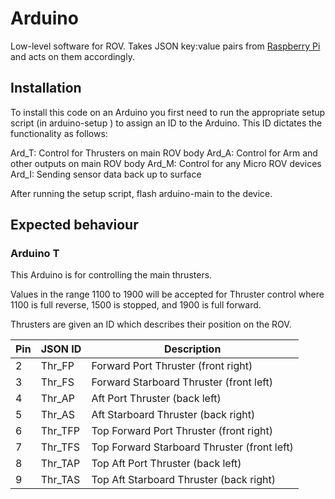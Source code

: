 # Arduino

Low-level software for ROV. Takes JSON key:value pairs from [Raspberry Pi](https://github.com/ncl-ROVers/raspberry-pi) and acts on them accordingly.

## Installation

To install this code on an Arduino you first need to run the appropriate setup script (in arduino-setup ) to assign an ID to the Arduino. This ID dictates the functionality as follows:

Ard_T: Control for Thrusters on main ROV body
Ard_A: Control for Arm and other outputs on main ROV body
Ard_M: Control for any Micro ROV devices
Ard_I: Sending sensor data back up to surface

After running the setup script, flash arduino-main to the device.

## Expected behaviour

### Arduino T

This Arduino is for controlling the main thrusters.

Values in the range 1100 to 1900 will be accepted for Thruster control where 1100 is full reverse, 1500 is stopped, and 1900 is full forward.

Thrusters are given an ID which describes their position on the ROV.

| Pin | JSON ID | Description                                 |
|-----|---------|---------------------------------------------|
| 2   | Thr_FP  | Forward Port Thruster (front right)         |
| 3   | Thr_FS  | Forward Starboard Thruster (front left)     |
| 4   | Thr_AP  | Aft Port Thruster (back left)               |
| 5   | Thr_AS  | Aft Starboard Thruster (back right)         |
| 6   | Thr_TFP | Top Forward Port Thruster (front right)     |
| 7   | Thr_TFS | Top Forward Starboard Thruster (front left) |
| 8   | Thr_TAP | Top Aft Port Thruster (back left)           |
| 9   | Thr_TAS | Top Aft Starboard Thruster (back right)     |




